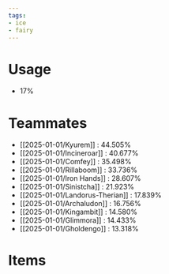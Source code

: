 ```yaml
---
tags:
- ice
- fairy
---
```

# Usage
- 17%
# Teammates
- [[2025-01-01/Kyurem]] : 44.505%
- [[2025-01-01/Incineroar]] : 40.677%
- [[2025-01-01/Comfey]] : 35.498%
- [[2025-01-01/Rillaboom]] : 33.736%
- [[2025-01-01/Iron Hands]] : 28.607%
- [[2025-01-01/Sinistcha]] : 21.923%
- [[2025-01-01/Landorus-Therian]] : 17.839%
- [[2025-01-01/Archaludon]] : 16.756%
- [[2025-01-01/Kingambit]] : 14.580%
- [[2025-01-01/Glimmora]] : 14.433%
- [[2025-01-01/Gholdengo]] : 13.318%
# Items